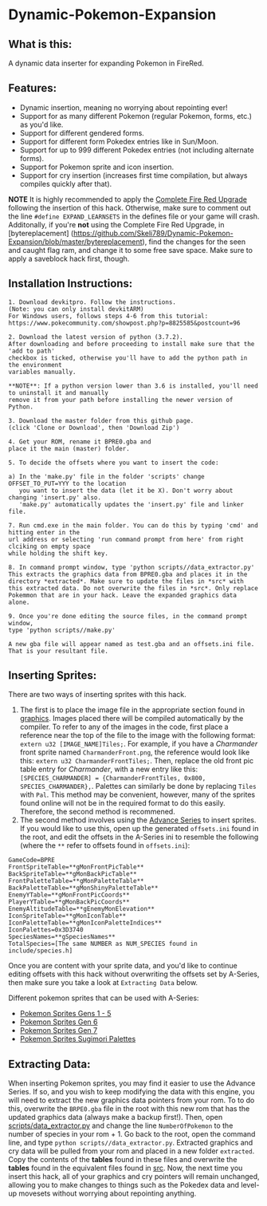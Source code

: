 # Dynamic-Pokemon-Expansion

## What is this:
A dynamic data inserter for expanding Pokemon in FireRed.

## Features:
* Dynamic insertion, meaning no worrying about repointing ever!
* Support for as many different Pokemon (regular Pokemon, forms, etc.) as you'd like.
* Support for different gendered forms.
* Support for different form Pokedex entries like in Sun/Moon.
* Support for up to 999 different Pokedex entries (not including alternate forms).
* Support for Pokemon sprite and icon insertion.
* Support for cry insertion (increases first time compilation, but always compiles quickly after that).

**NOTE** It is highly recommended to apply the [Complete Fire Red Upgrade](https://github.com/Skeli789/Complete-Fire-Red-Upgrade) following the insertion of this hack. Otherwise, make sure to comment out the  line ``#define EXPAND_LEARNSETS`` in the defines file or your game will crash.  Additonally, if you're **not** using the Complete Fire Red Upgrade, in [bytereplacement] (https://github.com/Skeli789/Dynamic-Pokemon-Expansion/blob/master/bytereplacement), find the changes for the seen  and caught flag ram, and change it to some free  save space. Make sure to apply a saveblock hack first, though.

## Installation Instructions:
```
1. Download devkitpro. Follow the instructions.
(Note: you can only install devkitARM)
For Windows users, follows steps 4-6 from this tutorial:
https://www.pokecommunity.com/showpost.php?p=8825585&postcount=96

2. Download the latest version of python (3.7.2).
After downloading and before proceeding to install make sure that the 'add to path' 
checkbox is ticked, otherwise you'll have to add the python path in the environment 
variables manually.

**NOTE**: If a python version lower than 3.6 is installed, you'll need to uninstall it and manually
remove it from your path before installing the newer version of Python.

3. Download the master folder from this github page.
(click 'Clone or Download', then 'Download Zip')

4. Get your ROM, rename it BPRE0.gba and 
place it the main (master) folder.

5. To decide the offsets where you want to insert the code:

a) In the 'make.py' file in the folder 'scripts' change OFFSET_TO_PUT=YYY to the location 
   you want to insert the data (let it be X). Don't worry about changing 'insert.py' also.
   'make.py' automatically updates the 'insert.py' file and linker file.
 
7. Run cmd.exe in the main folder. You can do this by typing 'cmd' and hitting enter in the 
url address or selecting 'run command prompt from here' from right clciking on empty space 
while holding the shift key.

8. In command prompt window, type 'python scripts//data_extractor.py'
This extracts the graphics data from BPRE0.gba and places it in the
directory *extracted*. Make sure to update the files in *src* with
this extracted data. Do not overwrite the files in *src*. Only replace
Pokemmon that are in your hack. Leave the expanded graphics data alone.

9. Once you're done editing the source files, in the command prompt window, 
type 'python scripts//make.py'
  
A new gba file will appear named as test.gba and an offsets.ini file.
That is your resultant file.
```
## Inserting Sprites:
There are two ways of inserting sprites with this hack. 
1. The first is to place the image file in the appropriate section found in [graphics](https://github.com/Skeli789/Dynamic-Pokemon-Expansion/tree/master/graphics). Images placed there will be compiled automatically by the compiler. To refer to any of the images in the code, first place a reference near the top of the file to the image with the following format: ``extern u32 [IMAGE_NAME]Tiles;``. For example, if you have a *Charmander* front sprite named ``CharmanderFront.png``, the reference would look like this: ``extern u32 CharmanderFrontTiles;``. Then, replace the old front pic table entry for *Charmander*, with a new entry like this: ``[SPECIES_CHARMANDER] = {CharmanderFrontTiles, 0x800, SPECIES_CHARMANDER},``. Palettes can similarly be done by replacing ``Tiles`` with ``Pal``. This method may be convenient, however, many of the sprites found online will not be in the required format to do this easily. Therefore, the second method is recommened.
2. The second method involves using the [Advance Series](https://hackromtools.altervista.org/advance-series/) to insert sprites. If you would like to use this, open up the generated ``offsets.ini`` found in the root, and edit the offsets in the A-Series ini to resemble the following (where the ``**`` refer to offsets found in ``offsets.ini``):
```
GameCode=BPRE
FrontSpriteTable=**gMonFrontPicTable**
BackSpriteTable=**gMonBackPicTable**
FrontPaletteTable=**gMonPaletteTable**
BackPaletteTable=**gMonShinyPaletteTable**
EnemyYTable=**gMonFrontPicCoords**
PlayerYTable=**gMonBackPicCoords**
EnemyAltitudeTable=**gEnemyMonElevation**
IconSpriteTable=**gMonIconTable**
IconPaletteTable=**gMonIconPaletteIndices**
IconPalettes=0x3D3740
SpeciesNames=**gSpeciesNames**
TotalSpecies=[The same NUMBER as NUM_SPECIES found in include/species.h]
```
Once you are content with your sprite data, and you'd like to continue editing offsets with this hack without overwriting the offsets set by A-Series, then make sure you take a look at ``Extracting Data`` below.

Different pokemon sprites that can be used with A-Series:
* [Pokemon Sprites Gens 1 - 5](https://www.pokecommunity.com/showthread.php?t=267728)
* [Pokemon Sprites Gen 6](https://www.pokecommunity.com/showthread.php?t=314422)
* [Pokemon Sprites Gen 7](https://www.pokecommunity.com/showthread.php?t=368703)
* [Pokemon Sprites Sugimori Palettes](https://www.pokecommunity.com/showthread.php?t=336945)

## Extracting Data:
When inserting Pokemon sprites, you may find it easier to use the Advance Series. If so, and you wish to keep modifying the data with this engine, you will need to extract the new graphics data pointers from your rom. To to do this, overwrite the ``BRPE0.gba`` file in the root with this new rom that has the updated graphics data (always make a backup first!). Then, open [scripts/data_extractor.py](https://github.com/Skeli789/Dynamic-Pokemon-Expansion/blob/master/scripts/data_extractor.py) and change the line ``NumberOfPokemon`` to the number of species in your rom + 1. Go back to the root, open the command line, and type ``python scripts//data_extractor.py``. Extracted graphics and cry data will be pulled from your rom and placed in a new folder ``extracted``. Copy the contents of the **tables** found in these files and overwrite the **tables** found in the equivalent files found in [src](https://github.com/Skeli789/Dynamic-Pokemon-Expansion/tree/master/src). Now, the next time you insert this hack, all of your graphics and cry pointers will remain unchanged, allowing you to make changes to things such as the Pokedex data and level-up movesets without worrying about repointing anything.
